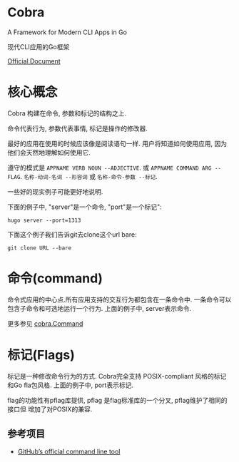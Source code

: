 # Cobra
A Framework for Modern CLI Apps in Go

现代CLI应用的Go框架

[Official Document](https://cobra.dev)



# 核心概念

Cobra 构建在命令, 参数和标记的结构之上.

命令代表行为, 参数代表事情, 标记是操作的修改器.


最好的应用在使用的时候应该像是阅读语句一样. 用户将知道如何使用应用, 因为他们会天然地理解如何使用它.

遵守的模式是 `APPNAME VERB NOUN --ADJECTIVE`. 或 `APPNAME COMMAND ARG --FLAG`. `名称-动词-名词 --形容词` 或 `名称-命令-参数 --标记`. 

一些好的现实例子可能更好地说明.

下面的例子中, "server"是一个命令, "port"是一个标记":

`hugo server --port=1313`

下面这个例子我们告诉git去clone这个url bare:

`git clone URL --bare`

# 命令(command)


命令式应用的中心点.所有应用支持的交互行为都包含在一条命令中. 一条命令可以包含子命令和可选地运行一个行为. 
上面的例子中, server表示命令.

更多参见 [cobra.Command](https://pkg.go.dev/github.com/spf13/cobra?utm_source=godoc#Command)

# 标记(Flags)


标记是一种修改命令行为的方式. Cobra完全支持 POSIX-compliant 风格的标记和Go fla包风格.
上面的例子中, port表示标记.

flag的功能性有pflag库提供, pflag 是flag标准库的一个分叉, pflag维护了相同的接口但
增加了对POSIX的兼容.

## 参考项目

- [GitHub’s official command line tool](https://github.com/cli/cli)

